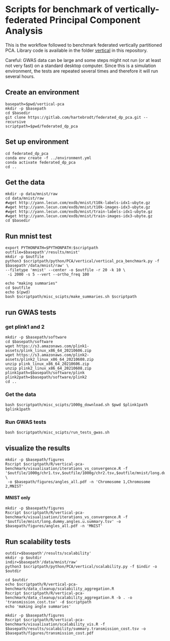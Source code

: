 # Scripts for benchmark of vertically-federated Principal Component Analysis

This is the workflow followed to benchmark federated vertically partitioned PCA. Library code is available in the folder [vertical](../python/PCA/vertical) in this repository.

Careful: GWAS data can be large and some steps might not run (or at least not very fast) on a standard desktop computer. Since this is a simulation environment, the tests are repeated several times and therefore it will run several hours.

## Create an environment
```
basepath=$pwd/vertical-pca
mkdir -p $basepath
cd $basedir
git clone https://gitlab.com/hartebrodt/federated_dp_pca.git --recursive
scriptpath=$pwd/federated_dp_pca
```

## Set up environment
```
cd federated_dp_pca
conda env create -f ../environment.yml
conda activate federated_dp_pca
cd ..
```

## Get the data
```
mkdir -p data/mnist/raw
cd data/mnist/raw
#wget http://yann.lecun.com/exdb/mnist/t10k-labels-idx1-ubyte.gz
#wget http://yann.lecun.com/exdb/mnist/t10k-images-idx3-ubyte.gz
#wget http://yann.lecun.com/exdb/mnist/train-labels-idx1-ubyte.gz
#wget http://yann.lecun.com/exdb/mnist/train-images-idx3-ubyte.gz
cd $basedir
```

## Run mnist test
```
export PYTHONPATH=$PYTHONPATH:$scriptpath
outfile=$basepath'/results/mnist'
mkdir -p $outfile
python3 $scriptpath/python/PCA/vertical/vertical_pca_benchmark.py -f $basepath'/data/mnist/raw' \
--filetype 'mnist' --center -o $outfile -r 20 -k 10 \
 -i 2000 -s 5 --vert --ortho_freq 100

echo "making summaries"
cd $outfile
echo $(pwd)
bash $scriptpath/misc_scipts/make_summaries.sh $scriptpath
```
## run GWAS tests
### get plink1 and 2
```
mkdir -p $basepath/software
cd $basepath/software
wget https://s3.amazonaws.com/plink1-assets/plink_linux_x86_64_20210606.zip
wget https://s3.amazonaws.com/plink2-assets/plink2_linux_x86_64_20210608.zip
unzip plink_linux_x86_64_20210606.zip
unzip plink2_linux_x86_64_20210608.zip
plink1path=$basepath/software/plink
plink2path=$basepath/software/plink2
cd ..
```

### Get the data
```
bash $scriptpath/misc_scipts/1000g_download.sh $pwd $plink1path $plink1path
```

### Run GWAS tests
```
bash $scriptpath/misc_scipts/run_tests_gwas.sh
```


## visualize the results
```
mkdir -p $basepath/figures
Rscript $scriptpath/R/vertical-pca-benchmark/visualisation/iterations_vs_convergence.R -f '$outfile/1000g/chr1.tsv,$outfile/1000g/chr2.tsv,$outfile/mnist/long.dummy.angles.u.summary.tsv' \
 -o $basepath/figures/angles_all.pdf -n 'Chromosome 1,Chromosome 2,MNIST'
```
#### MNIST only
```
mkdir -p $basepath/figures
Rscript $scriptpath/R/vertical-pca-benchmark/visualisation/iterations_vs_convergence.R -f '$outfile/mnist/long.dummy.angles.u.summary.tsv' -o $basepath/figures/angles_all.pdf -n 'MNIST'
```

## Run scalability tests
```
outdir=$basepath'/results/scalability'
mkdir -p $outdir
indir=$basepath'/data/mnist/raw'
python3 $scriptpath/python/PCA/vertical/scalability.py -f $indir -o $outdir

cd $outdir
echo $scriptpath/R/vertical-pca-benchmark/data_cleanup/scalability_aggregation.R
Rscript $scriptpath/R/vertical-pca-benchmark/data_cleanup/scalability_aggregation.R -b . -o 'transmission_cost.tsv' -d $scriptpath
echo 'making angle summaries'

mkdir -p $basepath/figures
Rscript $scriptpath/R/vertical-pca-benchmark/visualisation/scalability_vis.R -f  $basepath/results/scalability/summary.transmission_cost.tsv -o $basepath/figures/transmission_cost.pdf
```
